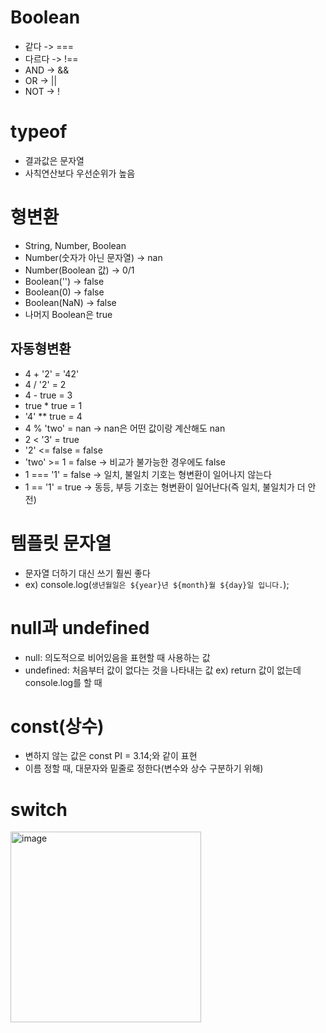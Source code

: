 # Boolean
* 같다 -> ===
* 다르다 -> !==
* AND -> &&
* OR -> ||
* NOT -> !

# typeof
* 결과값은 문자열
* 사칙연산보다 우선순위가 높음

# 형변환
* String, Number, Boolean
* Number(숫자가 아닌 문자열) -> nan
* Number(Boolean 값) -> 0/1
* Boolean('') -> false
* Boolean(0) -> false
* Boolean(NaN) -> false
* 나머지 Boolean은 true
## 자동형변환
* 4 + '2' = '42'
* 4 / '2' = 2
* 4 - true = 3
* true * true = 1
* '4' ** true = 4
* 4 % 'two' = nan -> nan은 어떤 값이랑 계산해도 nan
* 2 < '3' = true
* '2' <= false = false
* 'two' >= 1 = false -> 비교가 불가능한 경우에도 false
* 1 === '1' = false -> 일치, 불일치 기호는 형변환이 일어나지 않는다
* 1 == '1' = true -> 동등, 부등 기호는 형변환이 일어난다(즉 일치, 불일치가 더 안전)

# 템플릿 문자열
* 문자열 더하기 대신 쓰기 훨씬 좋다
* ex) console.log(`생년월일은 ${year}년 ${month}월 ${day}일 입니다.`);

# null과 undefined
* null: 의도적으로 비어있음을 표현할 때 사용하는 값
* undefined: 처음부터 값이 없다는 것을 나타내는 값 ex) return 값이 없는데 console.log를 할 때

# const(상수)
* 변하지 않는 값은 const PI = 3.14;와 같이 표현
* 이름 정할 때, 대문자와 밑줄로 정한다(변수와 상수 구분하기 위해)

# switch
<img width="305" alt="image" src="https://user-images.githubusercontent.com/88610333/180699147-0bc78204-a8df-44f3-a5f2-0c5028972656.png">

